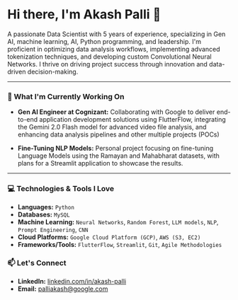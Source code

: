 # Hi there, I'm Akash Palli 👋

<p align="left">
A passionate Data Scientist with 5 years of experience, specializing in Gen AI, machine learning, AI, Python programming, and leadership. I'm proficient in optimizing data analysis workflows, implementing advanced tokenization techniques, and developing custom Convolutional Neural Networks. I thrive on driving project success through innovation and data-driven decision-making.
</p>

---

### 🚀 What I'm Currently Working On

-   **Gen AI Engineer at Cognizant:** Collaborating with Google to deliver end-to-end application development solutions using FlutterFlow, integrating the Gemini 2.0 Flash  model for advanced video file analysis, and enhancing data analysis pipelines and other multiple projects (POCs)

-   **Fine-Tuning NLP Models:** Personal project focusing on fine-tuning Language Models using the Ramayan and Mahabharat datasets, with plans for a Streamlit application to showcase the results.

---

### 💻 Technologies & Tools I Love

-   **Languages:** `Python`
-   **Databases:** `MySQL`
-   **Machine Learning:** `Neural Networks`, `Random Forest`, `LLM models`, `NLP`, `Prompt Engineering`, `CNN`
-   **Cloud Platforms:** `Google Cloud Platform (GCP)`, `AWS (S3, EC2)`
-   **Frameworks/Tools:** `FlutterFlow`, `Streamlit`, `Git`, `Agile Methodologies`


### 📫 Let's Connect

-   **LinkedIn:** [linkedin.com/in/akash-palli](https://linkedin.com/in/akash-palli-a6580b11a/)
-   **Email:** [palliakash@google.com](mailto:palliakash@google.com)

